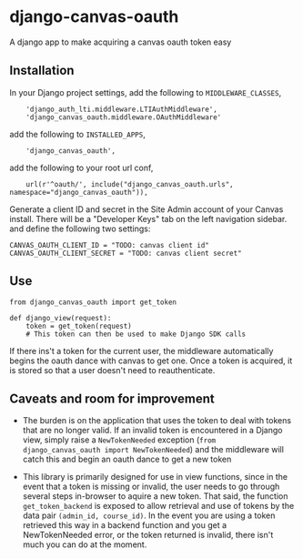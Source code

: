 django-canvas-oauth
===================

A django app to make acquiring a canvas oauth token easy

## Installation

In your Django project settings, add the following to `MIDDLEWARE_CLASSES`,
```
    'django_auth_lti.middleware.LTIAuthMiddleware',
    'django_canvas_oauth.middleware.OAuthMiddleware'
```

add the following to `INSTALLED_APPS`,
```
    'django_canvas_oauth',
```

add the following to your root url conf,
```
    url(r'^oauth/', include("django_canvas_oauth.urls", namespace="django_canvas_oauth")),
```

Generate a client ID and secret in the Site Admin account of your Canvas install.
There will be a "Developer Keys" tab on the left navigation sidebar.
and define the following two settings:
```
CANVAS_OAUTH_CLIENT_ID = "TODO: canvas client id"
CANVAS_OAUTH_CLIENT_SECRET = "TODO: canvas client secret"
```

## Use

```
from django_canvas_oauth import get_token

def django_view(request):
    token = get_token(request)
    # This token can then be used to make Django SDK calls
```

If there ins't a token for the current user, the middleware automatically begins
the oauth dance with canvas to get one.  Once a token is acquired, it is stored
so that a user doesn't need to reauthenticate.

## Caveats and room for improvement

* The burden is on the application that uses the token to deal with tokens
that are no longer valid.  If an invalid token is encountered in a Django view,
simply raise a `NewTokenNeeded` exception
(`from django_canvas_oauth import NewTokenNeeded`) and the middleware will catch
this and begin an oauth dance to get a new token

* This library is primarily designed for use in view functions, since in the
event that a token is missing or invalid, the user needs to go through several
steps in-browser to aquire a new token.  That said, the function
`get_token_backend` is exposed to allow retrieval and use of tokens by the data
pair `(admin_id, course_id)`.  In the event you are using a token retrieved this
way in a backend function and you get a NewTokenNeeded error, or the token
returned is invalid, there isn't much you can do at the moment.
